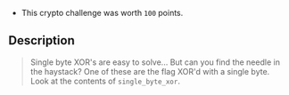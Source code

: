 * This crypto challenge was worth `100` points.

## Description

> Single byte XOR's are easy to solve...
> But can you find the needle in the haystack?
> One of these are the flag XOR'd with a single byte.
> Look at the contents of `single_byte_xor`.

